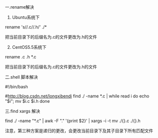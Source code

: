 一.rename解决

1.  Ubuntu系统下

rename 's//.c//.h/'  ./*

 

把当前目录下的后缀名为.c的文件更改为.h的文件

 

2.  CentOS5.5系统下

rename .c  .h   *.c

 

把当前目录下的后缀名为.c的文件更改为.h的文件

 

二.shell 脚本解决

#!/bin/bash

#http://blog.csdn.net/longxibendi
find ./ -name *.c  | while read i
do
        echo "$i";
        mv $i.c  $i.h
done
 

三.find  xargs 解决


 find ./ -name "*.c" | awk -F "." '{print $2}' | xargs -i -t mv ./{}.c  ./{}.h

 

注意，第三种方案是递归的更改，会更改当前目录下及其子目录下所有匹配文件
